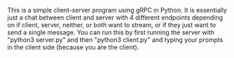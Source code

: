 This is a simple client-server program using gRPC in Python. It is essentially just a chat between client and server with 4 different endpoints depending on if client, server, neither, or both want to stream, or if they just want to send a single message. You can run this by first running the server with "python3 server.py" and then "python3 client.py" and typing your prompts in the client side (because you are the client).
